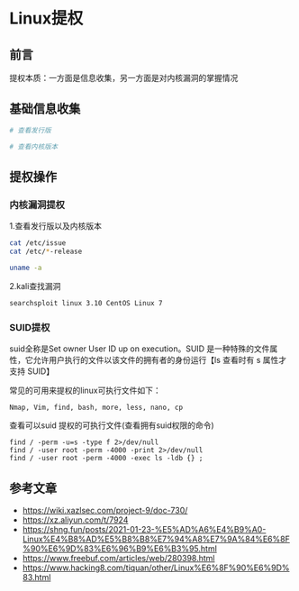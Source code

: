 # Linux提权

## 前言

提权本质：一方面是信息收集，另一方面是对内核漏洞的掌握情况

## 基础信息收集

```bash
# 查看发行版

# 查看内核版本

```

## 提权操作

### 内核漏洞提权

1.查看发行版以及内核版本
```bash
cat /etc/issue
cat /etc/*-release

uname -a
```

2.kali查找漏洞
```
searchsploit linux 3.10 CentOS Linux 7
```
### SUID提权

suid全称是Set owner User ID up on execution。SUID 是一种特殊的文件属性，它允许用户执行的文件以该文件的拥有者的身份运行【ls 查看时有 s 属性才支持 SUID】

常见的可用来提权的linux可执行文件如下：
```
Nmap, Vim, find, bash, more, less, nano, cp
```

查看可以suid 提权的可执行文件(查看拥有suid权限的命令)
```
find / -perm -u=s -type f 2>/dev/null
find / -user root -perm -4000 -print 2>/dev/null
find / -user root -perm -4000 -exec ls -ldb {} ;
```



















## 参考文章
- https://wiki.xazlsec.com/project-9/doc-730/
- https://xz.aliyun.com/t/7924
- https://shng.fun/posts/2021-01-23-%E5%AD%A6%E4%B9%A0-Linux%E4%B8%AD%E5%B8%B8%E7%94%A8%E7%9A%84%E6%8F%90%E6%9D%83%E6%96%B9%E6%B3%95.html
- https://www.freebuf.com/articles/web/280398.html
- https://www.hacking8.com/tiquan/other/Linux%E6%8F%90%E6%9D%83.html